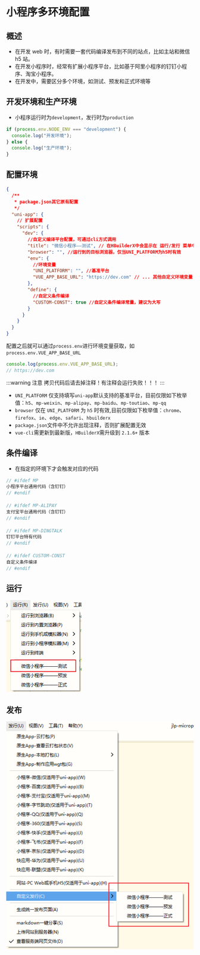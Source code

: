 # 小程序多环境配置

## 概述

- 在开发 web 时，有时需要一套代码编译发布到不同的站点，比如主站和微信 h5 站。
- 在开发小程序时，经常有扩展小程序平台，比如基于阿里小程序的钉钉小程序、淘宝小程序。
- 在开发中，需要区分多个环境，如测试、预发和正式环境等

## 开发环境和生产环境

- 小程序运行时为`development`，发行时为`production`

```js
if (process.env.NODE_ENV === "development") {
  console.log("开发环境");
} else {
  console.log("生产环境");
}
```

## 配置环境

```json
{
  /**
   * package.json其它原有配置
   */
  "uni-app": {
    // 扩展配置
    "scripts": {
      "dev": {
        //自定义编译平台配置，可通过cli方式调用
        "title": "微信小程序——测试", // 在HBuilderX中会显示在 运行/发行 菜单中
        "browser": "", //运行到的目标浏览器，仅当UNI_PLATFORM为h5时有效
        "env": {
          //环境变量
          "UNI_PLATFORM": "", //基准平台
          "VUE_APP_BASE_URL": "https://dev.com" // ... 其他自定义环境变量
        },
        "define": {
          //自定义条件编译
          "CUSTOM-CONST": true //自定义条件编译常量，建议为大写
        }
      }
    }
  }
}
```

配置之后就可以通过`process.env`进行环境变量获取，如`process.env.VUE_APP_BASE_URL`

```js
console.log(process.env.VUE_APP_BASE_URL);
// https://dev.com
```

:::warning 注意
拷贝代码后请去掉注释！有注释会运行失败！！！
:::

- `UNI_PLATFORM` 仅支持填写`uni-app`默认支持的基准平台，目前仅限如下枚举值：`h5`、`mp-weixin`、`mp-alipay`、`mp-baidu`、`mp-toutiao`、`mp-qq`
- `browser` 仅在 `UNI_PLATFORM` 为 `h5` 时有效,目前仅限如下枚举值：`chrome`、`firefox`、`ie`、`edge`、`safari`、`hbuilderx`
- `package.json`文件中不允许出现注释，否则扩展配置无效
- `vue-cli`需更新到最新版，`HBuilderX`需升级到 `2.1.6+` 版本

## 条件编译

- 在指定的环境下才会触发对应的代码

```js
// #ifdef MP
小程序平台通用代码（含钉钉）
// #endif

// #ifdef MP-ALIPAY
支付宝平台通用代码（含钉钉）
// #endif

// #ifdef MP-DINGTALK
钉钉平台特有代码
// #endif

// #ifdef CUSTOM-CONST
自定义条件编译
// #endif
```

## 运行

![图片](./images/Snipaste_2023-06-06_15-36-04.png)

## 发布

![图片](./images/Snipaste_2023-06-06_15-38-38.png)

